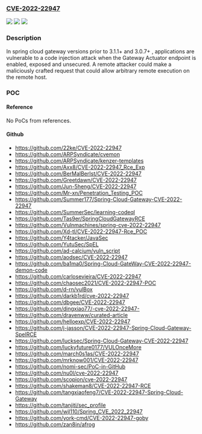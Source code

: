 ### [CVE-2022-22947](https://cve.mitre.org/cgi-bin/cvename.cgi?name=CVE-2022-22947)
![](https://img.shields.io/static/v1?label=Product&message=Spring%20Cloud%20Gateway&color=blue)
![](https://img.shields.io/static/v1?label=Version&message=n%2Fa&color=blue)
![](https://img.shields.io/static/v1?label=Vulnerability&message=CWE-94%3A%20Improper%20Control%20of%20Generation%20of%20Code%20('Code%20Injection')&color=brighgreen)

### Description

In spring cloud gateway versions prior to 3.1.1+ and 3.0.7+ , applications are vulnerable to a code injection attack when the Gateway Actuator endpoint is enabled, exposed and unsecured. A remote attacker could make a maliciously crafted request that could allow arbitrary remote execution on the remote host.

### POC

#### Reference
No PoCs from references.

#### Github
- https://github.com/22ke/CVE-2022-22947
- https://github.com/ARPSyndicate/cvemon
- https://github.com/ARPSyndicate/kenzer-templates
- https://github.com/Axx8/CVE-2022-22947_Rce_Exp
- https://github.com/BerMalBerIst/CVE-2022-22947
- https://github.com/Greetdawn/CVE-2022-22947
- https://github.com/Jun-5heng/CVE-2022-22947
- https://github.com/Mr-xn/Penetration_Testing_POC
- https://github.com/Summer177/Spring-Cloud-Gateway-CVE-2022-22947
- https://github.com/SummerSec/learning-codeql
- https://github.com/Tas9er/SpringCloudGatewayRCE
- https://github.com/Vulnmachines/spring-cve-2022-22947
- https://github.com/Xd-tl/CVE-2022-22947-Rce_POC
- https://github.com/Y4tacker/JavaSec
- https://github.com/YutuSec/SpEL
- https://github.com/ad-calcium/vuln_script
- https://github.com/aodsec/CVE-2022-22947
- https://github.com/ba1ma0/Spring-Cloud-GateWay-CVE-2022-22947-demon-code
- https://github.com/carlosevieira/CVE-2022-22947
- https://github.com/chaosec2021/CVE-2022-22947-POC
- https://github.com/d-rn/vulBox
- https://github.com/darkb1rd/cve-2022-22947
- https://github.com/dbgee/CVE-2022-22947
- https://github.com/dingxiao77/-cve-2022-22947-
- https://github.com/dravenww/curated-article
- https://github.com/helloexp/CVE-2022-22947
- https://github.com/j-jasson/CVE-2022-22947-Spring-Cloud-Gateway-SpelRCE
- https://github.com/lucksec/Spring-Cloud-Gateway-CVE-2022-22947
- https://github.com/luckyfuture0177/VULOnceMore
- https://github.com/march0s1as/CVE-2022-22947
- https://github.com/mrknow001/CVE-2022-22947
- https://github.com/nomi-sec/PoC-in-GitHub
- https://github.com/nu0l/cve-2022-22947
- https://github.com/scopion/cve-2022-22947
- https://github.com/shakeman8/CVE-2022-22947-RCE
- https://github.com/tangxiaofeng7/CVE-2022-22947-Spring-Cloud-Gateway
- https://github.com/tanjiti/sec_profile
- https://github.com/wjl110/Spring_CVE_2022_22947
- https://github.com/york-cmd/CVE-2022-22947-goby
- https://github.com/zan8in/afrog

